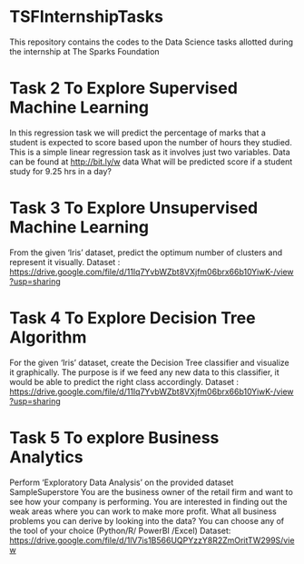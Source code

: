 # TSFInternshipTasks
This repository contains the codes to the Data Science tasks allotted
during the internship at The Sparks Foundation


# Task 2 To Explore Supervised Machine Learning
In this regression task we will predict the percentage of
marks that a student is expected to score based upon the
number of hours they studied. This is a simple linear
regression task as it involves just two variables.
Data can be found at http://bit.ly/w data
What will be predicted score if a student study 
for 9.25 hrs in a day?

# Task 3 To Explore Unsupervised Machine Learning
From the given ‘Iris’ dataset, predict the optimum number of
clusters and represent it visually.
Dataset :
https://drive.google.com/file/d/11Iq7YvbWZbt8VXjfm06brx66b10YiwK-/view?usp=sharing

# Task 4 To Explore Decision Tree Algorithm
For the given ‘Iris’ dataset, create the Decision Tree classifier and
visualize it graphically. The purpose is if we feed any new data to this
classifier, it would be able to predict the right class accordingly.
Dataset :
https://drive.google.com/file/d/11Iq7YvbWZbt8VXjfm06brx66b10YiwK-/view?usp=sharing


# Task 5 To explore Business Analytics
Perform ‘Exploratory Data Analysis’ on the provided dataset
SampleSuperstore
You are the business owner of the retail firm and want to see
how your company is performing. You are interested in finding
out the weak areas where you can work to make more profit.
What all business problems you can derive by looking into the
data? You can choose any of the tool of your choice
(Python/R/ PowerBI /Excel)
Dataset:
https://drive.google.com/file/d/1lV7is1B566UQPYzzY8R2ZmOritTW299S/view
